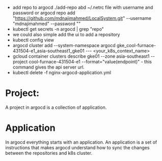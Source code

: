 - add repo to argocd
./add-repo abd ~/.netrc file with username and password or 
argocd repo add "https://github.com/mdnajimahmed/LocalSystem.git" --username "mdnajimahmed" --password  ""
- kubectl get secrets -n argocd | grep "repo"
- we could also simple add the ui to add a repository
- kubectl config view
- argocd cluster add --system-namespace argocd gke_cool-furnace-431504-e1_asia-southeast1_gke01  --- <your_k8s_context_name>
- gcloud container clusters describe gke01 --zone asia-southeast1  --project cool-furnace-431504-e1 --format="value(endpoint)" - this command gives the api server url.
- kubectl delete -f nginx-argocd-application.yml


# Project:
A project in argocd is a collection of application.

# Application
In argocd everything starts with an application. An application is a set of instructions that makes argocd understand how to sync the changes between the repositories and k8s cluster.

